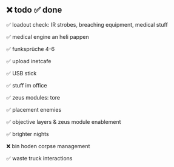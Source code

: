 ❌ todo
✅ done
---





✅ loadout check: IR strobes, breaching equipment, medical stuff

✅ medical engine an heli pappen

✅ funksprüche 4-6

✅ upload inetcafe

✅ USB stick

✅ stuff im office

✅ zeus modules: tore

✅ placement enemies

✅ objective layers & zeus module enablement

✅ brighter nights

❌ bin hoden corpse management

✅ waste truck interactions